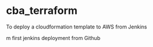 # cba_terraform
To deploy a cloudformation template to AWS from Jenkins

m first jenkins deployment from Github
